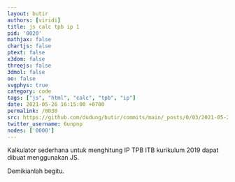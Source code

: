 ```yaml
---
layout: butir
authors: [viridi]
title: js calc tpb ip 1
pid: '0020'
mathjax: false
chartjs: false
ptext: false
x3dom: false
threejs: false
3dmol: false
oo: false
svgphys: true
category: code
tags: ["js", "html", "calc", "tpb", "ip"]
date: 2021-05-26 16:15:00 +0700
permalink: /0030
src: https://github.com/dudung/butir/commits/main/_posts/0/03/2021-05-25-js-calc-tpb-ip-1.md
twitter_username: 6unpnp
nodes: ['0000']
---
```

Kalkulator sederhana untuk menghitung IP TPB ITB kurikulum 2019 dapat dibuat menggunakan JS.

<script src="/assets/js/app/js-calc-tpb-ip.js"></script>

<script>
</script>

Demikianlah begitu.